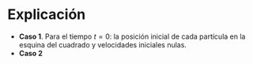 # Explicación

* **Caso 1**. Para el tiempo $t=0$: la posición inicial de cada partícula en la esquina del cuadrado y velocidades iniciales nulas.
* **Caso 2**
